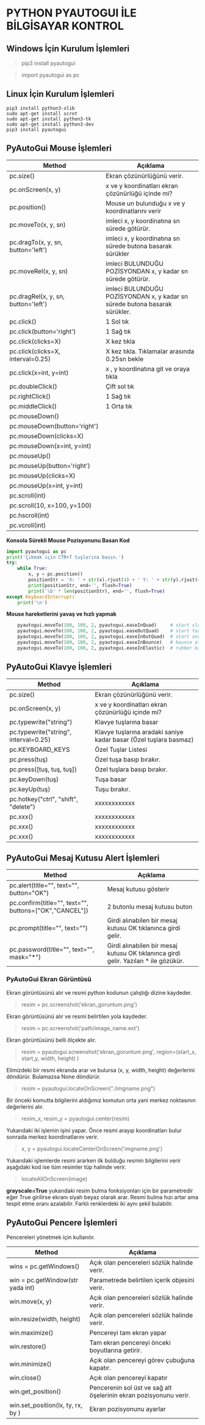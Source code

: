 # PYTHON PYAUTOGUI İLE BİLGİSAYAR KONTROL

## Windows İçin Kurulum İşlemleri
> pip3 install pyautogui

> import pyautogui as pc

## Linux İçin Kurulum İşlemleri
```console
pip3 install python3-xlib
sudo apt-get install scrot
sudo apt-get install python3-tk
sudo apt-get install python3-dev
pip3 install pyautogui
```





## PyAutoGui Mouse İşlemleri

| **Method**        | **Açıklama**  |
| ----------------- | ------------- |
| pc.size()                         | Ekran çözünürlüğünü verir. |
| pc.onScreen(x, y)                 | x ve y koordinatları ekran çözünürlüğü içinde mi? |
| pc.position()                     | Mouse un bulunduğu x ve y koordinatlarını verir |
| pc.moveTo(x, y, sn)               | imleci x, y koordinatına sn sürede götürür. |
| pc.dragTo(x, y, sn, button='left')    | imleci x, y koordinatına sn sürede butona basarak sürükler |
| pc.moveRel(x, y, sn)              | imleci BULUNDUĞU POZİSYONDAN x, y kadar sn sürede götürür. |
| pc.dragRel(x, y, sn, button='left')   | imleci BULUNDUĞU POZİSYONDAN x, y kadar sn sürede butona basarak sürükler. |
| pc.click()                        | 1 Sol tık |
| pc.click(button='right')          | 1 Sağ tık |
| pc.click(clicks=X)                | X kez tıkla |
| pc.click(clicks=X, interval=0.25) | X kez tıkla. Tıklamalar arasında 0.25sn bekle |
| pc.click(x=int, y=int)            | x , y koordinatına git ve oraya tıkla |
| pc.doubleClick()                  | Çift sol tık |
| pc.rightClick()                   | 1 Sağ tık |
| pc.middleClick()                  | 1 Orta tık |
| pc.mouseDown()                    |  |
| pc.mouseDown(button='right')      |  |
| pc.mouseDown(clicks=X)            |  |
| pc.mouseDown(x=int, y=int)        |  |
| pc.mouseUp()                      |  |
| pc.mouseUp(button='right')        |  |
| pc.mouseUp(clicks=X)              |  |
| pc.mouseUp(x=int, y=int)          |  |
| pc.scroll(int)                    |  |
| pc.scroll(10, x=100, y=100)       |  |
| pc.hscroll(int)                   |  |
| pc.vcroll(int)                    |  |

**Konsola Sürekli Mouse Pozisyonunu Basan Kod**
```python
import pyautogui as pc
print('Çıkmak için CTR+T tuşlarına basın.')
try:
    while True:
        x, y = pc.position()
        positionStr = 'X: ' + str(x).rjust(4) + ' Y: ' + str(y).rjust(4)
        print(positionStr, end='', flush=True)
        print('\b' * len(positionStr), end='', flush=True)
except KeyboardInterrupt:
    print('\n')
```

**Mouse hareketlerini yavaş ve hızlı yapmak**
```python
    pyautogui.moveTo(100, 100, 2, pyautogui.easeInQuad)     # start slow, end fast
    pyautogui.moveTo(100, 100, 2, pyautogui.easeOutQuad)    # start fast, end slow
    pyautogui.moveTo(100, 100, 2, pyautogui.easeInOutQuad)  # start and end fast, slow in middle
    pyautogui.moveTo(100, 100, 2, pyautogui.easeInBounce)   # bounce at the end
    pyautogui.moveTo(100, 100, 2, pyautogui.easeInElastic)  # rubber band at the end
```





## PyAutoGui Klavye İşlemleri

| **Method**        | **Açıklama**  |
| ----------------- | ------------- |
| pc.size()                         | Ekran çözünürlüğünü verir. |
| pc.onScreen(x, y)                 | x ve y koordinatları ekran çözünürlüğü içinde mi? |
| pc.typewrite("string")                | Klavye tuşlarına basar |
| pc.typewrite("string", interval=0.25)                 | Klavye tuşlarına aradaki saniye kadar basar (Özel tuşlara basmaz) |
| pc.KEYBOARD_KEYS                  | Özel Tuşlar Listesi |
| pc.press(tuş)                 | Özel tuşa basıp bırakır. |
| pc.press([tuş, tuş, tuş])     | Özel tuşlara basıp bırakır. |
| pc.keyDown(tuş)               | Tuşa basar |
| pc.keyUp(tuş)                 | Tuşu bırakır. |
| pc.hotkey("ctrl", "shift", "delete")                  | xxxxxxxxxxxx |
| pc.xxx()                  | xxxxxxxxxxxx |
| pc.xxx()                  | xxxxxxxxxxxx |
| pc.xxx()                  | xxxxxxxxxxxx |





## PyAutoGui Mesaj Kutusu Alert İşlemleri


| **Method**        | **Açıklama**  |
| ----------------- | ------------- |
| pc.alert(title="", text="", button="OK")                  | Mesaj kutusu gösterir |
| pc.confirm(title="", text="", buttons=["OK","CANCEL"])                | 2 butonlu mesaj kutusu buton  |
| pc.prompt(title="", text="")                  | Girdi alınabilen bir mesaj kutusu OK tıklanınca girdi gelir. |
| pc.password(title="", text="", mask="\*")     | Girdi alınabilen bir mesaj kutusu OK tıklanınca girdi gelir. Yazılan * ile gözükür. |

### PyAutoGui Ekran Görüntüsü

Ekran görüntüsünü alır ve resmi python kodunun çalıştığı dizine kaydeder.

> resim = pc.screenshot('ekran_goruntum.png')

Ekran görüntüsünü alır ve resmi belirtilen yola kaydeder.

> resim = pc.screenshot('path/image_name.ext')

Ekran görüntüsünü belli ölçekte alır.

> resim = pyautogui.screenshot('ekran_goruntum.png', region=(start_x, start_y, width, height) )

Elimizdeki bir resmi ekranda arar ve bulursa (x, y, width, height) değerlerini döndürür. Bulamazsa None döndürür.

> resim = pyautogui.locateOnScreen("./imgname.png")

Bir önceki komutta bilgilerini aldığımız komutun orta yani merkez noktasının değerlerini alır.

> resim_x, resim_y = pyautogui.center(resim)

Yukarıdaki iki işlemin işini yapar. Önce resmi arayıp koordinatları bulur sonrada merkez koordinatlarını verir.

> x, y = pyautogui.locateCenterOnScreen('imgname.png')

Yukarıdaki işlemlerde resmi ararken ilk bulduğu resmin bilgilerini verir aşağıdaki kod ise tüm resimler tüp halinde verir.

> locateAllOnScreen(image)

**grayscale=True** yukarıdaki resim bulma fonksiyonları için bir parametredir eğer True girilirse ekranı siyah beyaz olarak arar.
Resmi bulma hızı artar ama tespit etme oranı azalabilir. Farklı renklerdeki iki aynı şekil bulabilir.

 



## PyAutoGui Pencere İşlemleri

Pencereleri yönetmek için kullanılır.

| **Method**        | **Açıklama**  |
| ----------------- | ------------- |
| wins = pc.getWindows()                | Açık olan pencereleri sözlük halinde verir. |
| win  =  pc.getWindow(str yada int)    | Parametrede belirtilen içerik objesini verir. |
| win.move(x, y)                        | Açık olan pencereleri sözlük halinde verir. |
| win.resize(width, height)             | Açık olan pencereleri sözlük halinde verir. |
| win.maximize()                        | Pencereyi tam ekran yapar |
| win.restore()                         | Tam ekran pencereyi önceki boyutlarına getirir. |
| win.minimize()                        | Açık olan pencereyi görev çubuğuna kapatır. |
| win.close()                           | Açık olan pencereyi kapatır |
| win.get_position()                    | Pencerenin sol üst ve sağ alt öşelerinin ekran pozisyonunu verir. |
| win.set_position(lx, ty, rx, by )     | Ekran pozisyonunu ayarlar |